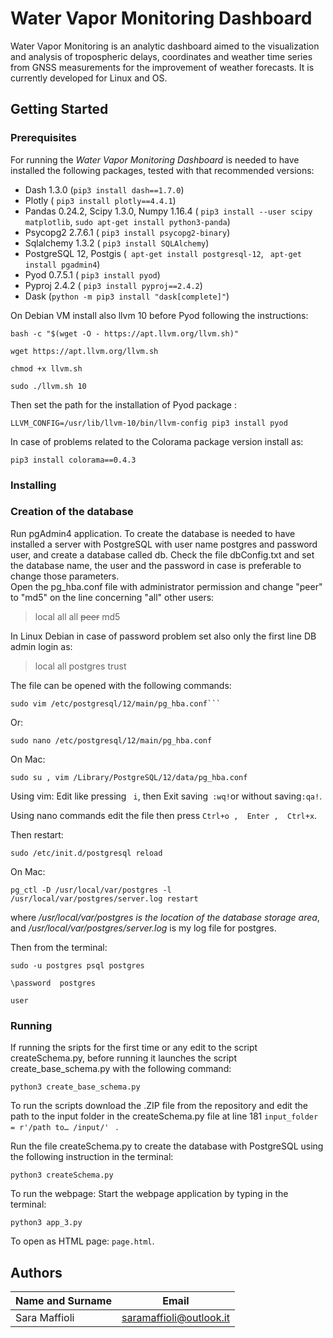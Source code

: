 # Water Vapor Monitoring Dashboard
Water Vapor Monitoring is an analytic dashboard aimed to the visualization and analysis of tropospheric delays, coordinates and weather time series from GNSS measurements for the improvement of weather forecasts. 
It is currently developed for Linux and OS.

## Getting Started

### Prerequisites

For running the *Water Vapor Monitoring Dashboard* is needed to have installed the following packages, tested with that recommended versions:
- Dash 1.3.0 (```pip3 install dash==1.7.0```)
- Plotly  ( ```pip3 install plotly==4.4.1```)
- Pandas 0.24.2, Scipy 1.3.0, Numpy 1.16.4 ( ```pip3 install --user scipy matplotlib```,  ```sudo apt-get install python3-panda```)
- Psycopg2 2.7.6.1 ( ```pip3 install psycopg2-binary```)
- Sqlalchemy 1.3.2 ( ```pip3 install SQLAlchemy```)
- PostgreSQL 12, Postgis (``` apt-get install postgresql-12```, ``` apt-get install pgadmin4```) 
- Pyod 0.7.5.1 ( ```pip3 install pyod```)
- Pyproj 2.4.2 ( ```pip3 install pyproj==2.4.2```)
- Dask (``` python -m pip3 install "dask[complete]" ```)

On Debian VM install also llvm 10 before Pyod following the instructions:

 ``` 
bash -c "$(wget -O - https://apt.llvm.org/llvm.sh)" 
```
```
wget https://apt.llvm.org/llvm.sh
```
```
chmod +x llvm.sh
```
```
sudo ./llvm.sh 10
```

Then set the path for the installation of Pyod package :
```
LLVM_CONFIG=/usr/lib/llvm-10/bin/llvm-config pip3 install pyod
```

In case of problems related to the Colorama package version install as:
```
pip3 install colorama==0.4.3
```
### Installing
### Creation of the database

Run pgAdmin4 application.
To create the database is needed to have installed a server with PostgreSQL with user name postgres and password user, and create a database called db. Check the file dbConfig.txt and set the database name, the user and the password in case is preferable to change those parameters.  
Open the pg_hba.conf file with administrator permission and change "peer" to "md5" on the line concerning "all" other users:

> local      all     all  <s>peer</s> md5 

In Linux Debian in case of password problem set also only the first line DB admin login as:

> local      all     postgres     trust 

The file can be opened with the following commands:
```
sudo vim /etc/postgresql/12/main/pg_hba.conf``` 
```
Or:
```
sudo nano /etc/postgresql/12/main/pg_hba.conf
```
On Mac:
```
sudo su , vim /Library/PostgreSQL/12/data/pg_hba.conf
```

Using vim: 
Edit like pressing ``` i```, then Exit saving``` :wq!```or without saving```:qa!```. 
 
Using nano commands edit the file then press ``` Ctrl+o ,  Enter ,  Ctrl+x ```.

Then restart: 
```
sudo /etc/init.d/postgresql reload
```
On Mac:
``` 
pg_ctl -D /usr/local/var/postgres -l /usr/local/var/postgres/server.log restart
```
where */usr/local/var/postgres is the location of the database storage area*, and */usr/local/var/postgres/server.log* is my log file for postgres.

Then from the terminal:
```
sudo -u postgres psql postgres
```
```
\password  postgres
```
``` 
user
```

### Running

If running the sripts for the first time or any edit to the script createSchema.py, before running it launches the script create_base_schema.py with the following command:
```
python3 create_base_schema.py 
```
To run the scripts download the .ZIP file from the repository and edit the path to the input folder in the createSchema.py file at line 181  ```input_folder = r'/path to… /input/' ``` . 

Run the file createSchema.py to create the database with PostgreSQL using the following instruction in the terminal:
```
python3 createSchema.py
```
To run the webpage:
Start the webpage application by typing in the terminal:
```
python3 app_3.py
```

To open as HTML page: ```page.html```.





## Authors
| Name and Surname  | Email                                  |
|-------------------|----------------------------------------|
| Sara Maffioli   | saramaffioli@outlook.it |


